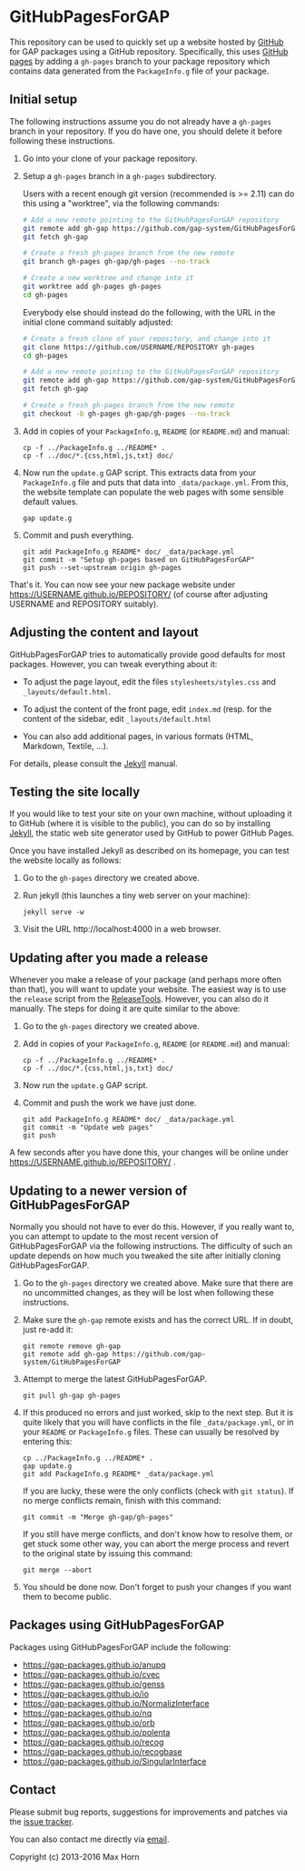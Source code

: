 # GitHubPagesForGAP

This repository can be used to quickly set up a website hosted by
[GitHub](https://github.com/) for GAP packages using a GitHub repository.
Specifically, this uses [GitHub pages](https://pages.github.com/)
by adding a `gh-pages` branch to your package repository which
contains data generated from the `PackageInfo.g` file of your package.

## Initial setup

The following instructions assume you do not already have a `gh-pages`
branch in your repository. If you do have one, you should delete it before
following these instructions.

1. Go into your clone of your package repository.

2. Setup a `gh-pages` branch in a `gh-pages` subdirectory.

   Users with a recent enough git version (recommended is >= 2.11)
   can do this using a "worktree", via the following commands:

   ```sh
   # Add a new remote pointing to the GitHubPagesForGAP repository
   git remote add gh-gap https://github.com/gap-system/GitHubPagesForGAP
   git fetch gh-gap

   # Create a fresh gh-pages branch from the new remote
   git branch gh-pages gh-gap/gh-pages --no-track

   # Create a new worktree and change into it
   git worktree add gh-pages gh-pages
   cd gh-pages
   ```

   Everybody else should instead do the following, with the URL
   in the initial clone command suitably adjusted:

   ```sh
   # Create a fresh clone of your repository, and change into it
   git clone https://github.com/USERNAME/REPOSITORY gh-pages
   cd gh-pages

   # Add a new remote pointing to the GitHubPagesForGAP repository
   git remote add gh-gap https://github.com/gap-system/GitHubPagesForGAP
   git fetch gh-gap

   # Create a fresh gh-pages branch from the new remote
   git checkout -b gh-pages gh-gap/gh-pages --no-track
   ```

5. Add in copies of your `PackageInfo.g`, `README` (or `README.md`) and manual:

   ```
   cp -f ../PackageInfo.g ../README* .
   cp -f ../doc/*.{css,html,js,txt} doc/
   ```

6. Now run the `update.g` GAP script. This extracts data from your
   `PackageInfo.g` file and puts that data into `_data/package.yml`.
   From this, the website template can populate the web pages with
   some sensible default values.

   ```
   gap update.g
   ```

7. Commit and push everything.

   ```
   git add PackageInfo.g README* doc/ _data/package.yml
   git commit -m "Setup gh-pages based on GitHubPagesForGAP"
   git push --set-upstream origin gh-pages
   ```

That's it. You can now see your new package website under
https://USERNAME.github.io/REPOSITORY/ (of course after
adjusting USERNAME and REPOSITORY suitably).


## Adjusting the content and layout

GitHubPagesForGAP tries to automatically provide good defaults for
most packages. However, you can tweak everything about it:

* To adjust the page layout, edit the files `stylesheets/styles.css`
and `_layouts/default.html`.

* To adjust the content of the front page, edit `index.md` (resp.
  for the content of the sidebar, edit `_layouts/default.html`

* You can also add additional pages, in various formats (HTML,
Markdown, Textile, ...).

For details, please consult the [Jekyll](http://jekyllrb.com/)
manual.


## Testing the site locally

If you would like to test your site on your own machine, without
uploading it to GitHub (where it is visible to the public), you can do
so by installing [Jekyll](http://jekyllrb.com/), the static web site
generator used by GitHub to power GitHub Pages.

Once you have installed Jekyll as described on its homepage, you can
test the website locally as follows:

1. Go to the `gh-pages` directory we created above.

2. Run jekyll (this launches a tiny web server on your machine):

   ```
   jekyll serve -w
   ```

3. Visit the URL http://localhost:4000 in a web browser.


## Updating after you made a release

Whenever you make a release of your package (and perhaps more often than
that), you will want to update your website. The easiest way is to use
the `release` script from the [ReleaseTools][]. However, you can also do
it manually. The steps for doing it are quite similar to the above:

1. Go to the `gh-pages` directory we created above.

2. Add in copies of your `PackageInfo.g`, `README` (or `README.md`) and manual:

   ```
   cp -f ../PackageInfo.g ../README* .
   cp -f ../doc/*.{css,html,js,txt} doc/
   ```

3. Now run the `update.g` GAP script.

4. Commit and push the work we have just done.

   ```
   git add PackageInfo.g README* doc/ _data/package.yml
   git commit -m "Update web pages"
   git push
   ```

A few seconds after you have done this, your changes will be online
under https://USERNAME.github.io/REPOSITORY/ .


## Updating to a newer version of GitHubPagesForGAP

Normally you should not have to ever do this. However, if you really want to,
you can attempt to update to the most recent version of GitHubPagesForGAP via
the following instructions. The difficulty of such an update depends on how
much you tweaked the site after initially cloning GitHubPagesForGAP.

1. Go to the `gh-pages` directory we created above.
   Make sure that there are no uncommitted changes, as they will be lost
   when following these instructions.

2. Make sure the `gh-gap` remote exists and has the correct URL. If in doubt,
   just re-add it:
   ```
   git remote remove gh-gap
   git remote add gh-gap https://github.com/gap-system/GitHubPagesForGAP
   ```

3. Attempt to merge the latest GitHubPagesForGAP.
   ```
   git pull gh-gap gh-pages
   ```

4. If this produced no errors and just worked, skip to the next step.
   But it is quite likely that you will have conflicts in the file
   `_data/package.yml`, or in your `README` or `PackageInfo.g` files.
   These can usually be resolved by entering this:
   ```
   cp ../PackageInfo.g ../README* .
   gap update.g
   git add PackageInfo.g README* _data/package.yml
   ```
   If you are lucky, these were the only conflicts (check with `git status`).
   If no merge conflicts remain, finish with this command:
   ```
   git commit -m "Merge gh-gap/gh-pages"
   ```
   If you still have merge conflicts, and don't know how to resolve them, or
   get stuck some other way, you can abort the merge process and revert to the
   original state by issuing this command:
   ```
   git merge --abort
   ```

5. You should be done now. Don't forget to push your changes if you want them
   to become public.


## Packages using GitHubPagesForGAP
Packages using GitHubPagesForGAP include the following:

* <https://gap-packages.github.io/anupq>
* <https://gap-packages.github.io/cvec>
* <https://gap-packages.github.io/genss>
* <https://gap-packages.github.io/io>
* <https://gap-packages.github.io/NormalizInterface>
* <https://gap-packages.github.io/nq>
* <https://gap-packages.github.io/orb>
* <https://gap-packages.github.io/polenta>
* <https://gap-packages.github.io/recog>
* <https://gap-packages.github.io/recogbase>
* <https://gap-packages.github.io/SingularInterface>


## Contact

Please submit bug reports, suggestions for improvements and patches via
the [issue tracker](https://github.com/gap-system/GitHubPagesForGAP/issues).

You can also contact me directly via [email](max@quendi.de).

Copyright (c) 2013-2016 Max Horn

[ReleaseTools]: https://github.com/gap-system/ReleaseTools
